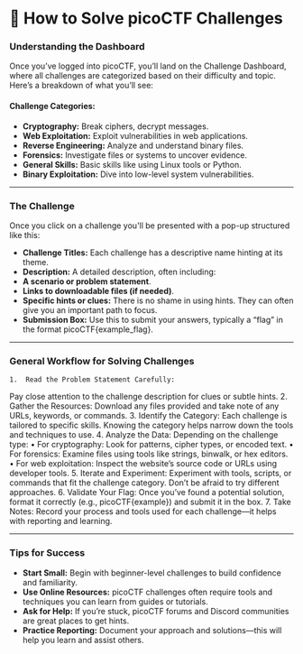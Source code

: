 # 🌟 How to Solve picoCTF Challenges


### Understanding the Dashboard

Once you’ve logged into picoCTF, you’ll land on the Challenge Dashboard, where all challenges are categorized based on their difficulty and topic. Here’s a breakdown of what you’ll see:

#### Challenge Categories:

- **Cryptography:** Break ciphers, decrypt messages.
- **Web Exploitation:** Exploit vulnerabilities in web applications.
- **Reverse Engineering:** Analyze and understand binary files.
- **Forensics:** Investigate files or systems to uncover evidence.
- **General Skills:** Basic skills like using Linux tools or Python.
- **Binary Exploitation:** Dive into low-level system vulnerabilities.


---

### The Challenge

Once you click on a challenge you'll be presented with a pop-up structured like this:

- **Challenge Titles:** Each challenge has a descriptive name hinting at its theme.
- **Description:** A detailed description, often including:
- **A scenario or problem statement**.
- **Links to downloadable files (if needed)**.
- **Specific hints or clues:** There is no shame in using hints. They can often give you an important path to focus.
- **Submission Box:** Use this to submit your answers, typically a “flag” in the format picoCTF{example_flag}.


---

### General Workflow for Solving Challenges


	1.	Read the Problem Statement Carefully:
Pay close attention to the challenge description for clues or subtle hints.
	2.	Gather the Resources:
Download any files provided and take note of any URLs, keywords, or commands.
	3.	Identify the Category:
Each challenge is tailored to specific skills. Knowing the category helps narrow down the tools and techniques to use.
	4.	Analyze the Data:
Depending on the challenge type:
	•	For cryptography: Look for patterns, cipher types, or encoded text.
	•	For forensics: Examine files using tools like strings, binwalk, or hex editors.
	•	For web exploitation: Inspect the website’s source code or URLs using developer tools.
	5.	Iterate and Experiment:
Experiment with tools, scripts, or commands that fit the challenge category. Don’t be afraid to try different approaches.
	6.	Validate Your Flag:
Once you’ve found a potential solution, format it correctly (e.g., picoCTF{example}) and submit it in the box.
	7.	Take Notes:
Record your process and tools used for each challenge—it helps with reporting and learning.


---

### Tips for Success

- **Start Small:** Begin with beginner-level challenges to build confidence and familiarity.
- **Use Online Resources:** picoCTF challenges often require tools and techniques you can learn from guides or tutorials.
- **Ask for Help:** If you’re stuck, picoCTF forums and Discord communities are great places to get hints.
- **Practice Reporting:** Document your approach and solutions—this will help you learn and assist others.
